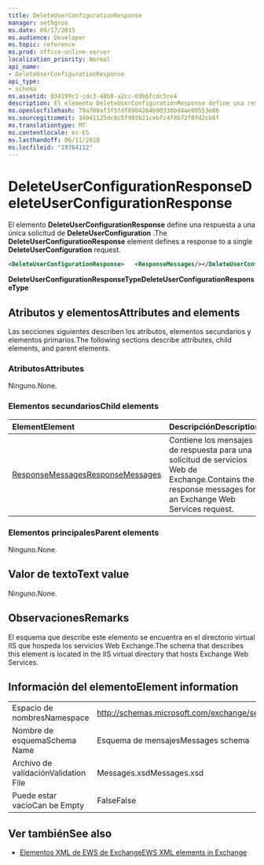 ```yaml
---
title: DeleteUserConfigurationResponse
manager: sethgros
ms.date: 09/17/2015
ms.audience: Developer
ms.topic: reference
ms.prod: office-online-server
localization_priority: Normal
api_name:
- DeleteUserConfigurationResponse
api_type:
- schema
ms.assetid: 034199c1-cdc3-48b8-a2cc-69bbfcdc5ce4
description: El elemento DeleteUserConfigurationResponse define una respuesta a una única solicitud de DeleteUserConfiguration.
ms.openlocfilehash: 79a700af3f5fdf8904264b90330bd4ae00553e86
ms.sourcegitcommit: 34041125dc8c5f993b21cebfc4f8b72f0fd2cb6f
ms.translationtype: MT
ms.contentlocale: es-ES
ms.lasthandoff: 06/11/2018
ms.locfileid: "19764112"
---
```

# <a name="deleteuserconfigurationresponse"></a><span data-ttu-id="6237b-103">DeleteUserConfigurationResponse</span><span class="sxs-lookup"><span data-stu-id="6237b-103">DeleteUserConfigurationResponse</span></span>

<span data-ttu-id="6237b-104">El elemento **DeleteUserConfigurationResponse** define una respuesta a una única solicitud de **DeleteUserConfiguration** .</span><span class="sxs-lookup"><span data-stu-id="6237b-104">The **DeleteUserConfigurationResponse** element defines a response to a single **DeleteUserConfiguration** request.</span></span> 
  
```xml
<DeleteUserConfigurationResponse>   <ResponseMessages/></DeleteUserConfigurationResponse>
```

 <span data-ttu-id="6237b-105">**DeleteUserConfigurationResponseType**</span><span class="sxs-lookup"><span data-stu-id="6237b-105">**DeleteUserConfigurationResponseType**</span></span>
## <a name="attributes-and-elements"></a><span data-ttu-id="6237b-106">Atributos y elementos</span><span class="sxs-lookup"><span data-stu-id="6237b-106">Attributes and elements</span></span>

<span data-ttu-id="6237b-107">Las secciones siguientes describen los atributos, elementos secundarios y elementos primarios.</span><span class="sxs-lookup"><span data-stu-id="6237b-107">The following sections describe attributes, child elements, and parent elements.</span></span>
  
### <a name="attributes"></a><span data-ttu-id="6237b-108">Atributos</span><span class="sxs-lookup"><span data-stu-id="6237b-108">Attributes</span></span>

<span data-ttu-id="6237b-109">Ninguno.</span><span class="sxs-lookup"><span data-stu-id="6237b-109">None.</span></span>
  
### <a name="child-elements"></a><span data-ttu-id="6237b-110">Elementos secundarios</span><span class="sxs-lookup"><span data-stu-id="6237b-110">Child elements</span></span>

|<span data-ttu-id="6237b-111">**Element**</span><span class="sxs-lookup"><span data-stu-id="6237b-111">**Element**</span></span>|<span data-ttu-id="6237b-112">**Descripción**</span><span class="sxs-lookup"><span data-stu-id="6237b-112">**Description**</span></span>|
|:-----|:-----|
|[<span data-ttu-id="6237b-113">ResponseMessages</span><span class="sxs-lookup"><span data-stu-id="6237b-113">ResponseMessages</span></span>](responsemessages.md) <br/> |<span data-ttu-id="6237b-114">Contiene los mensajes de respuesta para una solicitud de servicios Web de Exchange.</span><span class="sxs-lookup"><span data-stu-id="6237b-114">Contains the response messages for an Exchange Web Services request.</span></span>  <br/> |
   
### <a name="parent-elements"></a><span data-ttu-id="6237b-115">Elementos principales</span><span class="sxs-lookup"><span data-stu-id="6237b-115">Parent elements</span></span>

<span data-ttu-id="6237b-116">Ninguno.</span><span class="sxs-lookup"><span data-stu-id="6237b-116">None.</span></span>
  
## <a name="text-value"></a><span data-ttu-id="6237b-117">Valor de texto</span><span class="sxs-lookup"><span data-stu-id="6237b-117">Text value</span></span>

<span data-ttu-id="6237b-118">Ninguno.</span><span class="sxs-lookup"><span data-stu-id="6237b-118">None.</span></span>
  
## <a name="remarks"></a><span data-ttu-id="6237b-119">Observaciones</span><span class="sxs-lookup"><span data-stu-id="6237b-119">Remarks</span></span>

<span data-ttu-id="6237b-120">El esquema que describe este elemento se encuentra en el directorio virtual IIS que hospeda los servicios Web Exchange.</span><span class="sxs-lookup"><span data-stu-id="6237b-120">The schema that describes this element is located in the IIS virtual directory that hosts Exchange Web Services.</span></span>
  
## <a name="element-information"></a><span data-ttu-id="6237b-121">Información del elemento</span><span class="sxs-lookup"><span data-stu-id="6237b-121">Element information</span></span>

|||
|:-----|:-----|
|<span data-ttu-id="6237b-122">Espacio de nombres</span><span class="sxs-lookup"><span data-stu-id="6237b-122">Namespace</span></span>  <br/> |http://schemas.microsoft.com/exchange/services/2006/messages  <br/> |
|<span data-ttu-id="6237b-123">Nombre de esquema</span><span class="sxs-lookup"><span data-stu-id="6237b-123">Schema Name</span></span>  <br/> |<span data-ttu-id="6237b-124">Esquema de mensajes</span><span class="sxs-lookup"><span data-stu-id="6237b-124">Messages schema</span></span>  <br/> |
|<span data-ttu-id="6237b-125">Archivo de validación</span><span class="sxs-lookup"><span data-stu-id="6237b-125">Validation File</span></span>  <br/> |<span data-ttu-id="6237b-126">Messages.xsd</span><span class="sxs-lookup"><span data-stu-id="6237b-126">Messages.xsd</span></span>  <br/> |
|<span data-ttu-id="6237b-127">Puede estar vacío</span><span class="sxs-lookup"><span data-stu-id="6237b-127">Can be Empty</span></span>  <br/> |<span data-ttu-id="6237b-128">False</span><span class="sxs-lookup"><span data-stu-id="6237b-128">False</span></span>  <br/> |
   
## <a name="see-also"></a><span data-ttu-id="6237b-129">Ver también</span><span class="sxs-lookup"><span data-stu-id="6237b-129">See also</span></span>

- [<span data-ttu-id="6237b-130">Elementos XML de EWS de Exchange</span><span class="sxs-lookup"><span data-stu-id="6237b-130">EWS XML elements in Exchange</span></span>](ews-xml-elements-in-exchange.md)

